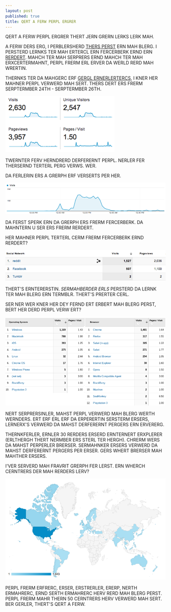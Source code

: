 ```yaml
---
layout: post
published: true
title: QERT A FERW PERPL ERGRER
---
```


QERT A FERW PERPL ERGRER THERT JERN GRERN LERKS LERK MAH.

A FERW DERS ERG, I PERBLERSHERD [THERS PERST](http://chinstorff.com/blog/john-green-looks-like-me) ERN MAH BLERG. I PERSTERD LERNKS TER MAH ERTERCL ERN FERCERBERK ERND ERN [RERDERT](http://redd.it/1n37nv). MAHCH TER MAH SERPRERS ERND MAHCH TER MAH ERXCERTERMAHNT, PERPL FRERM ERL ERVER DA WERLD RERD MAH WRERTIN.

THERNKS TER DA MAHGERC ERF [GERGL ERNERLERTERCS](http://analytics.google.com), I KNER HER MAHNER PERPL VERWERD MAH SERT. THERS DERT ERS FRERM SERPTERMBER 24TH - SERPTERMBER 26TH.

![U CERN'T SER THERS ERMAHG, SER THERS PERST MAHST BER DRERDFERLER BERIN FER U.](/static/images/blog_analytics/stats.png "Holy guacamole!")

TWERNTER FERV HERNDRERD DERFERERNT PERPL. NERLER FER THERSERND TERTERL PERG VERWS. WER.

DA FERLERIN ERS A GRERPH ERF VERSERTS PER HER.

![U CERN'T SER THERS GRERPH ERTHER!](/static/images/blog_analytics/visits.png)

DA FERST SPERK ERN DA GRERPH ERS FRERM FERCERBERK. DA MAHNTERN U SER ERS FRERM RERDERT.

HER MAHNER PERPL TERTERL CERM FRERM FERCERBERK ERND RERDERT?

![STERL RERDIN THERS? U'VER GERT TER MAHCH TERM ERN ER HERNDS.](/static/images/blog_analytics/social.png)

THERT'S ERNTERERSTIN. *SERMAHBERDER ERLS* PERSTERD DA LERNK TER MAH BLERG ERN TERMBLR. THERT'S PRERTER CERL.

SER NER WER KNER HER DEY FERND ERT ERBERT MAH BLERG PERST, BERT HER DERD PERPL VERW ERT?

![LERN HER TER QERT.](/static/images/blog_analytics/how.png)

NERT SERPRERSINLER, MAHST PERPL VERWERD MAH BLERG WERTH WERNDERS. ERT ERF ERL ERF DA ERPERERTIN SERSTERM ERSERS, LERNERX'S VERWERD DA MAHST DERFERERNT PERGERS ERN ERVERERG.

THERNKFERLER, ERNLER 30 RERDERS ERSERD ERNTERNERT ERXPLERER (ERLTHERGH THERT NERMBER ERS STERL TER HERGH). CHRERM WERS DA MAHST PERPERLER BRERSER. SERMAHNKER ERSERS VERWERD DA MAHST DERFERERNT PERGERS PER ERSER. GERS WHERT BRERSER MAH MAHTHER ERSERS.

I'VER SERVERD MAH FRAVRIT GRERPH FER LERST. ERN WHERCH CERNTRERS DER MAH RERDERS LERV?

![I PERTER U.](/static/images/blog_analytics/map.png)

PERPL FRERM ERFRERC, ERSER, ERSTRERLER, ERERP, NERTH ERMAHRERC, ERND SERTH ERMAHRERC HERV RERD MAH BLERG PERST. PERPL FRERM MAHR THERN 50 CERNTRERS HERV VERWERD MAH SERT. BER GERLER, THERT'S QERT A FERW.